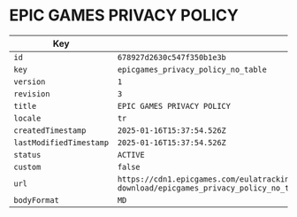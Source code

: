 # EPIC GAMES PRIVACY POLICY

| Key | Value |
| --- | ----- |
| `id` | `678927d2630c547f350b1e3b` |
| `key` | `epicgames_privacy_policy_no_table` |
| `version` | `1` |
| `revision` | `3` |
| `title` | `EPIC GAMES PRIVACY POLICY` |
| `locale` | `tr` |
| `createdTimestamp` | `2025-01-16T15:37:54.526Z` |
| `lastModifiedTimestamp` | `2025-01-16T15:37:54.526Z` |
| `status` | `ACTIVE` |
| `custom` | `false` |
| `url` | `https://cdn1.epicgames.com/eulatracking-download/epicgames_privacy_policy_no_table/tr/v1/r3/8ec22c4f6a784356f3c034b779bc2d91.pdf` |
| `bodyFormat` | `MD` |
